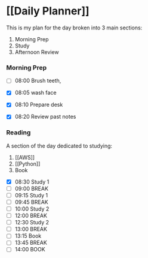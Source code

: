 # [[Daily Planner]]

This is my plan for the day broken into 3 main sections:
1. Morning Prep
2. Study
3. Afternoon Review

### Morning Prep

- [ ] 08:00 Brush teeth,
- [x] 08:05 wash face
- [x] 08:10 Prepare desk
- [x] 08:20 Review past notes


### Reading

A section of the day dedicated to studying:

1. [[AWS]]
2. [[Python]]
3. Book
   
- [x] 08:30 Study 1
- [ ] 09:00 BREAK
- [ ] 09:15 Study 1
- [ ] 09:45 BREAK
- [ ] 10:00 Study 2
- [ ] 12:00 BREAK
- [ ] 12:30 Study 2
- [ ] 13:00 BREAK
- [ ] 13:15 Book
- [ ] 13:45 BREAK
- [ ] 14:00 BOOK
